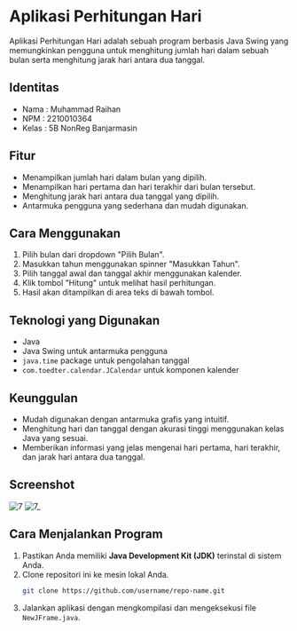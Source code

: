 # Aplikasi Perhitungan Hari

Aplikasi Perhitungan Hari adalah sebuah program berbasis Java Swing yang memungkinkan pengguna untuk menghitung jumlah hari dalam sebuah bulan serta menghitung jarak hari antara dua tanggal.

## Identitas
- Nama  : Muhammad Raihan
- NPM   : 2210010364
- Kelas : 5B NonReg Banjarmasin

## Fitur
- Menampilkan jumlah hari dalam bulan yang dipilih.
- Menampilkan hari pertama dan hari terakhir dari bulan tersebut.
- Menghitung jarak hari antara dua tanggal yang dipilih.
- Antarmuka pengguna yang sederhana dan mudah digunakan.

## Cara Menggunakan
1. Pilih bulan dari dropdown "Pilih Bulan".
2. Masukkan tahun menggunakan spinner "Masukkan Tahun".
3. Pilih tanggal awal dan tanggal akhir menggunakan kalender.
4. Klik tombol "Hitung" untuk melihat hasil perhitungan.
5. Hasil akan ditampilkan di area teks di bawah tombol.

## Teknologi yang Digunakan
- Java
- Java Swing untuk antarmuka pengguna
- `java.time` package untuk pengolahan tanggal
- `com.toedter.calendar.JCalendar` untuk komponen kalender

## Keunggulan
- Mudah digunakan dengan antarmuka grafis yang intuitif.
- Menghitung hari dan tanggal dengan akurasi tinggi menggunakan kelas Java yang sesuai.
- Memberikan informasi yang jelas mengenai hari pertama, hari terakhir, dan jarak hari antara dua tanggal.

## Screenshot
![7](https://github.com/user-attachments/assets/0785d477-c34a-49d5-b745-30559c424ab1)
![7_](https://github.com/user-attachments/assets/34e37f37-e232-4e90-8976-22b5e3139416)

## Cara Menjalankan Program
1. Pastikan Anda memiliki **Java Development Kit (JDK)** terinstal di sistem Anda.
2. Clone repositori ini ke mesin lokal Anda.
   ```bash
   git clone https://github.com/username/repo-name.git
3. Jalankan aplikasi dengan mengkompilasi dan mengeksekusi file `NewJFrame.java`.
